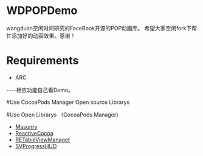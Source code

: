 # WDPOPDemo
wangduan空闲时间研究的FaceBook开源的POP动画库。  希望大家空闲fork下帮忙添加好的动画效果。感谢！
# Requirements
* ARC

----相应功能自己看Demo。

#Use CocoaPods Manager Open source Librarys

#Use Open Librarys （CocoaPods Manager）
* [Masonry](https://github.com/cloudkite/Masonry.git)
* [ReactiveCocoa](https://github.com/ReactiveCocoa/ReactiveCocoa.git)
* [RETableViewManager](https://github.com/romaonthego/RETableViewManager.git)
* [SVProgressHUD](https://github.com/TransitApp/SVProgressHUD.git)

